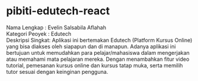 # pibiti-edutech-react

<html>
<body>
Nama Lengkap     : Evelin Salsabila Aflahah <br>
Kategori Peoyek  : Edutech <br>
Deskripsi Singkat: Aplikasi ini bertemakan Edutech (Platform Kursus Online) yang bisa diakses oleh siapapun dan di manapun. Adanya aplikasi ini bertujuan untuk memudahkan para pelajar/mahasiswa dalam mengerjakan atau memahami mata pelajaran mereka. Dengan menambahkan fitur video tutorial, pemesanan kursus online dan kursus tatap muka, serta memilih tutor sesuai dengan keinginan pengguna. 
</body>
</html>
